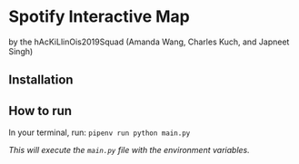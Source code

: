 # Spotify Interactive Map
by the hAcKiLlinOis2019Squad (Amanda Wang, Charles Kuch, and Japneet Singh)

## Installation

## How to run
In your terminal, run: 
`pipenv run python main.py`

*This will execute the `main.py` file with the environment variables.*